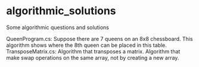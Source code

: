 # algorithmic_solutions
Some algorithmic questions and solutions

QueenProgram.cs: Suppose there are 7 queens on an 8x8 chessboard. This algorithm shows where the 8th queen can be placed in this table.
TransposeMatrix.cs: Algorithm that transposes a matrix. Algorithm that make  swap operations on the same array, not by creating a new array.
